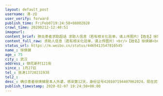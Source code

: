 ```yaml
---
layout: default_post
username: 清-zQ
user_verify: forward
publish_time: FriFeb0719:24:50+08002020
crawl_time: 20200212-12:40:51
imageurl: 
content_brief: 肺炎患者求助超话 求助人信息（若有相关化验单，请上传图片）【姓名】徐焕娣【年龄】75【所在城市】武汉【所在小区、社区】钢花新村121街【患病时间】1月27日【联系方式】张涛13720231938【其他紧急联系人】【病情描述】 确诊患者徐焕娣是本人外婆，感染第12天，身份证号42010719440706202 ...全文
content_full_raw: 求助人信息（若有相关化验单，请上传图片）<br/>【姓名】徐焕娣<br/>【年龄】75<br/>【所在城市】武汉<br/>【所在小区、社区】钢花新村121街<br/>【患病时间】1月27日<br/>【联系方式】张涛13720231938<br/>【其他紧急联系人】<br/>【病情描述】确诊患者徐焕娣是本人外婆，感染第12天，身份证号420107194407062024，现在武钢一医院发热门诊留观，2月7日新冠病毒核酸检测结果阳性，期间一直是舅舅和大姨小姨照料，目前小姨ct结果双肺感染，高度疑似，由于医院无法隔离收治，我们仍往返于家庭和医院，给各自家庭及社会带来新的传染风险，今日求助社区也未得到及时解决和响应。现向社会求助，向所有能够帮助我们的机构求助！请有床位的医院及时隔离收治我的外婆，将小姨安排到方舱医院医疗！求大家救救我的家人！
status_url: https://m.weibo.cn/status/4469413547816545
name_: 徐焕娣
age_: 75
city_: 武汉
address_: 钢花新村121街
since_: 1月27日
tel_: 张涛13720231938
tel2_: 
desc_: 确诊患者徐焕娣是本人外婆，感染第12天，身份证号420107194407062024，现在武钢一医院发热门诊留观，2月7日新冠病毒核酸检测结果阳性，期间一直是舅舅和大姨小姨照料，目前小姨ct结果双肺感染，高度疑似，由于医院无法隔离收治，我们仍往返于家庭和医院，给各自家庭及社会带来新的传染风险，今日求助社区也未得到及时解决和响应。现向社会求助，向所有能够帮助我们的机构求助！请有床位的医院及时隔离收治我的外婆，将小姨安排到方舱医院医疗！求大家救救我的家人！
publish_timestamp: 2020-02-07 19:24:50+08:00
---
```

